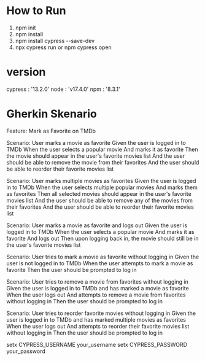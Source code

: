# How to Run
1. npm init
2. npm install
3. npm install cypress --save-dev
4. npx cypress run or npm cypress open

# version
cypress : '13.2.0'
node : 'v17.4.0'
npm : '8.3.1' 

# Gherkin Skenario
Feature: Mark as Favorite on TMDb

  Scenario: User marks a movie as favorite
    Given the user is logged in to TMDb
    When the user selects a popular movie
    And marks it as favorite
    Then the movie should appear in the user's favorite movies list
    And the user should be able to remove the movie from their favorites
    And the user should be able to reorder their favorite movies list

  Scenario: User marks multiple movies as favorites
    Given the user is logged in to TMDb
    When the user selects multiple popular movies
    And marks them as favorites
    Then all selected movies should appear in the user's favorite movies list
    And the user should be able to remove any of the movies from their favorites
    And the user should be able to reorder their favorite movies list

  Scenario: User marks a movie as favorite and logs out
    Given the user is logged in to TMDb
    When the user selects a popular movie
    And marks it as favorite
    And logs out
    Then upon logging back in, the movie should still be in the user's favorite movies list

  Scenario: User tries to mark a movie as favorite without logging in
    Given the user is not logged in to TMDb
    When the user attempts to mark a movie as favorite
    Then the user should be prompted to log in

  Scenario: User tries to remove a movie from favorites without logging in
    Given the user is logged in to TMDb and has marked a movie as favorite
    When the user logs out
    And attempts to remove a movie from favorites without logging in
    Then the user should be prompted to log in

  Scenario: User tries to reorder favorite movies without logging in
    Given the user is logged in to TMDb and has marked multiple movies as favorites
    When the user logs out
    And attempts to reorder their favorite movies list without logging in
    Then the user should be prompted to log in


setx CYPRESS_USERNAME your_username
setx CYPRESS_PASSWORD your_password


